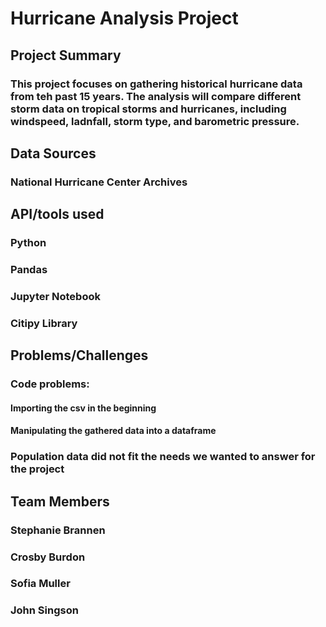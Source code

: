 # Hurricane Analysis Project
## Project Summary
### This project focuses on gathering historical hurricane data from teh past 15 years. The analysis will compare different storm data on tropical storms and hurricanes, including windspeed, ladnfall, storm type, and barometric pressure.
## Data Sources
### National Hurricane Center Archives
## API/tools used
### Python
### Pandas
### Jupyter Notebook
### Citipy Library
## Problems/Challenges
### Code problems:
#### Importing the csv in the beginning
#### Manipulating the gathered data into a dataframe
### Population data did not fit the needs we wanted to answer for the project
## Team Members
### Stephanie Brannen
### Crosby Burdon
### Sofia Muller
### John Singson